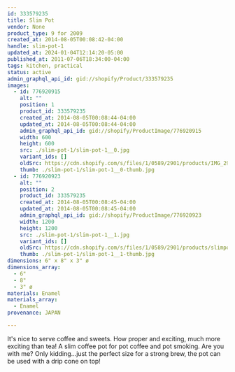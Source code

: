 ```yaml
---
id: 333579235
title: Slim Pot
vendor: None
product_type: 9 for 2009
created_at: 2014-08-05T00:08:42-04:00
handle: slim-pot-1
updated_at: 2024-01-04T12:14:20-05:00
published_at: 2011-07-06T18:34:00-04:00
tags: kitchen, practical
status: active
admin_graphql_api_id: gid://shopify/Product/333579235
images:
  - id: 776920915
    alt: ""
    position: 1
    product_id: 333579235
    created_at: 2014-08-05T00:08:44-04:00
    updated_at: 2014-08-05T00:08:44-04:00
    admin_graphql_api_id: gid://shopify/ProductImage/776920915
    width: 600
    height: 600
    src: ./slim-pot-1/slim-pot-1__0.jpg
    variant_ids: []
    oldSrc: https://cdn.shopify.com/s/files/1/0589/2901/products/IMG_2962.jpeg?v=1407211724
    thumb: ./slim-pot-1/slim-pot-1__0-thumb.jpg
  - id: 776920923
    alt: ""
    position: 2
    product_id: 333579235
    created_at: 2014-08-05T00:08:45-04:00
    updated_at: 2014-08-05T00:08:45-04:00
    admin_graphql_api_id: gid://shopify/ProductImage/776920923
    width: 1200
    height: 1200
    src: ./slim-pot-1/slim-pot-1__1.jpg
    variant_ids: []
    oldSrc: https://cdn.shopify.com/s/files/1/0589/2901/products/slimpot.jpeg?v=1407211725
    thumb: ./slim-pot-1/slim-pot-1__1-thumb.jpg
dimensions: 6" x 8" x 3" ø
dimensions_array:
  - 6"
  - 8"
  - 3" ø
materials: Enamel
materials_array:
  - Enamel
provenance: JAPAN

---
```


It's nice to serve coffee and sweets. How proper and exciting, much more exciting than tea! A slim coffee pot for pot coffee and pot smoking. Are you with me? Only kidding...just the perfect size for a strong brew, the pot can be used with a drip cone on top!